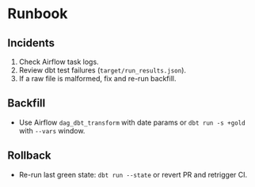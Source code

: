 # Runbook

## Incidents
1. Check Airflow task logs.
2. Review dbt test failures (`target/run_results.json`).
3. If a raw file is malformed, fix and re-run backfill.

## Backfill
- Use Airflow `dag_dbt_transform` with date params or `dbt run -s +gold` with `--vars` window.

## Rollback
- Re-run last green state: `dbt run --state` or revert PR and retrigger CI.
